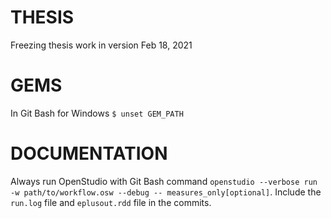 # THESIS
Freezing thesis work in version Feb 18, 2021

# GEMS
In Git Bash for Windows
`$ unset GEM_PATH`

# DOCUMENTATION
Always run OpenStudio with Git Bash command `openstudio --verbose run -w path/to/workflow.osw --debug -- measures_only[optional]`. Include the `run.log` file and `eplusout.rdd` file in the commits.
